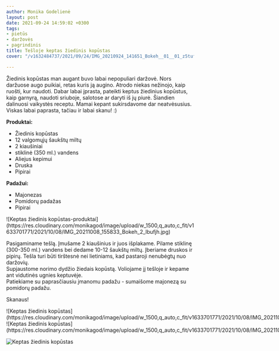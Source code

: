 ```yaml
---
author: Monika Godelienė
layout: post
date: 2021-09-24 14:59:02 +0300
tags:
- pietūs
- daržovės
- pagrindinis
title: Tešloje keptas žiedinis kopūstas
cover: "/v1632484737/2021/09/24/IMG_20210924_141651_Bokeh__01__01_z5tufz.jpg"

---
```

Žiedinis kopūstas man augant buvo labai nepopuliari daržovė. Nors daržuose augo puikiai, retas kuris ją augino. Atrodo niekas nežinojo, kaip ruošti, kur naudoti. Dabar labai įprasta, pateikti keptus žiedinius kopūstus, kaip garnyrą, naudoti sriuboje, salotose ar daryti iš jų piurė. Šiandien dalinuosi vaikystės receptu. Mamai kepant sukirsdavome dar neatvėsusius. Viskas labai paprasta, tačiau ir labai skanu! :)

**Produktai:**

* <span itemprop="recipeIngredient">Žiedinis kopūstas</span>
* <span itemprop="recipeIngredient">12 valgomųjų šaukštų miltų</span>
* <span itemprop="recipeIngredient">2 kiaušiniai</span>
* <span itemprop="recipeIngredient">stiklinė (350 ml.) vandens</span>
* <span itemprop="recipeIngredient">Aliejus kepimui</span>
* <span itemprop="recipeIngredient">Druska</span>
* <span itemprop="recipeIngredient">Pipirai</span>

**Padažui:**

* <span itemprop="recipeIngredient">Majonezas
* <span itemprop="recipeIngredient">Pomidorų padažas
* <span itemprop="recipeIngredient">Pipirai
  
<div itemprop="recipeInstructions" markdown="1">
![Keptas žiedinis kopūstas-produktai](https://res.cloudinary.com/monikagod/image/upload/w_1500,q_auto,c_fit/v1633701771/2021/10/08/IMG_20211008_155833_Bokeh_2_lbufjh.jpg)

Pasigaminame tešlą. Įmušame 2 kiaušinius ir juos išplakame. Pilame stiklinę (300-350 ml.) vandens bei dedame 10-12 šaukštų miltų. Įberiame druskos ir pipirų. Tešla turi būti tirštesnė nei lietiniams, kad pastaroji nenubėgtų nuo daržovių.  
Supjaustome norimo dydžio žiedais kopūstą. Voliojame jį tešloje ir kepame ant vidutinės ugnies keptuvėje.  
Patiekiame su paprasčiausiu įmanomu padažu - sumaišome majonezą su pomidorų padažu.
</div>

Skanaus!

<div class="row">
<div class="six columns" markdown="1">
![Keptas žiedinis kopūstas](https://res.cloudinary.com/monikagod/image/upload/w_1500,q_auto,c_fit/v1633701771/2021/10/08/IMG_20211008_160748_Bokeh_2_butkz3.jpg)
</div>
<div class="six columns" markdown="1">
![Keptas žiedinis kopūstas](https://res.cloudinary.com/monikagod/image/upload/w_1500,q_auto,c_fit/v1633701771/2021/10/08/IMG_20211008_161016_Bokeh__01_2_el7jo5.jpg)
</div>
</div>

![Keptas žiedinis kopūstas](https://res.cloudinary.com/monikagod/image/upload/w_1500,q_auto,c_fit/v1632484737/2021/09/24/IMG_20210924_141651_Bokeh__01__01_z5tufz.jpg)
